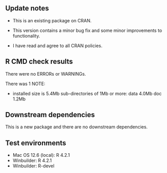 ## Update notes
* This is an existing package on CRAN.  
* This version contains a minor bug fix and some minor improvements to functionality.

* I have read and agree to all CRAN policies.

## R CMD check results
There were no ERRORs or WARNINGs. 

There was 1 NOTE:

*   installed size is 5.4Mb
    sub-directories of 1Mb or more:
      data  4.0Mb
      doc    1.2Mb

## Downstream dependencies
This is a new package and there are no downstream dependencies.

## Test environments
* Mac OS 12.6 (local): R 4.2.1
* Winbuilder: R 4.2.1
* Winbuilder: R-devel
